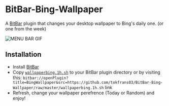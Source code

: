 # BitBar-Bing-Wallpaper

A [BitBar](https://github.com/matryer/bitbar) plugin that changes your desktop wallpaper to Bing's daily one. (or one from the week)

![MENU BAR GIF](https://github.com/tokfrans03/BitBar-Bing-Wallpaper/raw/master/Bing.gif)

## Installation
- Install [BitBar](https://getbitbar.com/)
- Copy [`wallpaperbing.1h.sh`](https://github.com/tokfrans03/BitBar-Bing-Wallpaper/raw/master/wallpaperbing.1h.sh) to your BitBar plugin directory or by visiting this: `bitbar://openPlugin?title=BingWallpaper&src=https://github.com/tokfrans03/BitBar-Bing-Wallpaper/raw/master/wallpaperbing.1h.sh` link
- Refresh, change your wallpaper perefrence (Today or Random) and enjoy!
